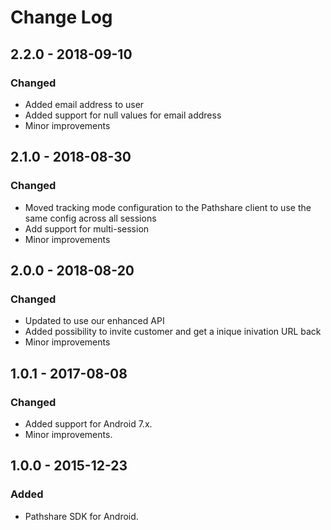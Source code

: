 # Change Log

## 2.2.0 - 2018-09-10
### Changed
- Added email address to user
- Added support for null values for email address
- Minor improvements

## 2.1.0 - 2018-08-30
### Changed
- Moved tracking mode configuration to the Pathshare client to use the same config across all sessions
- Add support for multi-session
- Minor improvements

## 2.0.0 - 2018-08-20
### Changed
- Updated to use our enhanced API
- Added possibility to invite customer and get a inique inivation URL back
- Minor improvements


## 1.0.1 - 2017-08-08
### Changed
- Added support for Android 7.x.
- Minor improvements.

## 1.0.0 - 2015-12-23
### Added
- Pathshare SDK for Android.